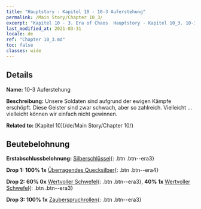 ```yaml
---
title: "Hauptstory - Kapitel 10 - 10-3 Auferstehung"
permalink: /Main Story/Chapter 10_3/
excerpt: "Kapitel 10 - 3. Era of Chaos  Hauptstory - Kapitel 10_3. 10-3 Auferstehung"
last_modified_at: 2021-03-31
locale: de
ref: "Chapter 10_3.md"
toc: false
classes: wide
---
```


## Details

 **Name:** 10-3 Auferstehung

 **Beschreibung:** Unsere Soldaten sind aufgrund der ewigen Kämpfe erschöpft. Diese Geister sind zwar schwach, aber so zahlreich. Vielleicht ... vielleicht können wir einfach nicht gewinnen.

 **Related to:** [Kapitel 10](/de/Main Story/Chapter 10/)

## Beutebelohnung

 **Erstabschlussbelohnung:** [Silberschlüssel](/de/Items/con_693/){: .btn .btn--era3}

 **Drop 1:** **100% 1x** [Überragendes Quecksilber](/de/Items/mat_35/){: .btn .btn--era4}

 **Drop 2:** **60% 0x** [Wertvoller Schwefel](/de/Items/mat_29/){: .btn .btn--era3}, **40% 1x** [Wertvoller Schwefel](/de/Items/mat_29/){: .btn .btn--era3}

 **Drop 3:** **100% 1x** [Zauberspruchrollen](/de/Items/con_694/){: .btn .btn--era3}

